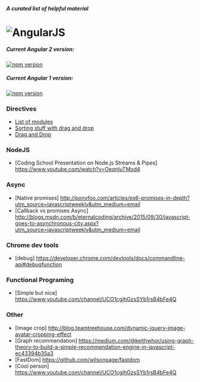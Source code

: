 #### *A curated list of helpful material*

# ![AngularJS](https://angular.io/resources/images/logos/standard/shield-large.png)

##### Current Angular 2 version:
[![npm version](https://badge.fury.io/js/angular2.svg)](http://badge.fury.io/js/angular2)
##### Current Angular 1 version:
[![npm version](https://badge.fury.io/js/angular.svg)](http://badge.fury.io/js/angular)

### Directives
* [List of modules](https://ngmodules.com/?page=8)
* [Sorting stuff with drag and drop](http://rubaxa.github.io/Sortable/)
* [Drag and Drop](http://codef0rmer.github.io/angular-dragdrop/#/list)

### NodeJS
* [Coding School Presentation on Node.js Streams & Pipes] https://www.youtube.com/watch?v=OeqnIuTMod4

### Async
* [Native promises] http://ponyfoo.com/articles/es6-promises-in-depth?utm_source=javascriptweekly&utm_medium=email
* [Callback vs promises Async] http://blogs.msdn.com/b/eternalcoding/archive/2015/09/30/javascript-goes-to-asynchronous-city.aspx?utm_source=javascriptweekly&utm_medium=email

### Chrome dev tools
* [debug] https://developer.chrome.com/devtools/docs/commandline-api#debugfunction
 
### Functional Programing
* [Simple but nice]  https://www.youtube.com/channel/UCO1cgjhGzsSYb1rsB4bFe4Q

### Other
* [Image crop] http://blog.teamtreehouse.com/dynamic-jquery-image-avatar-cropping-effect
* [Graph recommendation] https://medium.com/@keithwhor/using-graph-theory-to-build-a-simple-recommendation-engine-in-javascript-ec43394b35a3
* [FastDom] https://github.com/wilsonpage/fastdom
* [Cool person] https://www.youtube.com/channel/UCO1cgjhGzsSYb1rsB4bFe4Q

